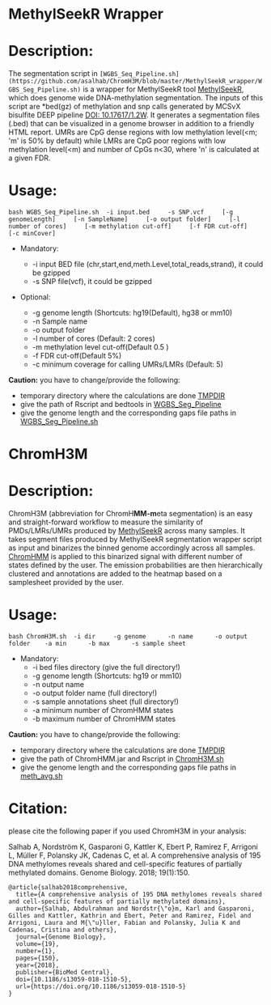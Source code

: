 # MethylSeekR Wrapper
# Description:
The segmentation script in ``[WGBS_Seq_Pipeline.sh](https://github.com/asalhab/ChromH3M/blob/master/MethylSeekR_wrapper/WGBS_Seg_Pipeline.sh)`` is a wrapper for MethylSeekR tool [MethylSeekR](https://bioconductor.org/packages/release/bioc/html/MethylSeekR.html), which does genome wide DNA-methylation segmentation. The inputs of this script are *bed(gz) of methylation and snp calls generated by MCSvX bisulfite DEEP pipeline [DOI: 10.17617/1.2W](https://github.molgen.mpg.de/DEEP/comp-metadata). It generates a segmentation files (.bed) that can be visualized in a genome browser in addition to a friendly HTML report. UMRs are CpG dense regions with low methylation level(<m; 'm' is 50% by default) while LMRs are CpG poor regions with low methylation level(<m) and number of CpGs n<30, where 'n' is calculated at a given FDR.

# Usage:
 ``bash WGBS_Seq_Pipeline.sh  -i input.bed     -s SNP.vcf     [-g genomeLength]     [-n SampleName]     [-o output folder]     [-l number of cores]     [-m methylation cut-off]     [-f FDR cut-off]     [-c minCover]``

 - Mandatory:
   - -i input BED file (chr,start,end,meth.Level,total_reads,strand), it could be gzipped
   - -s SNP file(vcf), it could be gzipped

 - Optional:
   - -g genome length (Shortcuts: hg19(Default), hg38 or mm10)
   - -n Sample name
   - -o output folder
   - -l number of cores (Default: 2 cores)
   - -m methylation level cut-off(Default 0.5 )
   - -f FDR cut-off(Default 5%)
   - -c minimum coverage for calling UMRs/LMRs (Default: 5)

**Caution:**
you have to change/provide the following:
 - temporary directory where the calculations are done [TMPDIR](https://github.com/asalhab/ChromH3M/blob/master/MethylSeekR_wrapper/WGBS_Seg_Pipeline.sh#L67)
 - give the path of Rscript and bedtools in [WGBS\_Seg\_Pipeline](https://github.com/asalhab/ChromH3M/blob/master/MethylSeekR_wrapper/WGBS_Seg_Pipeline.sh#L64)
 - give the genome length and the corresponding gaps file paths in [WGBS\_Seg\_Pipeline.sh](https://github.com/asalhab/ChromH3M/blob/master/MethylSeekR_wrapper/WGBS_Seg_Pipeline.sh#L71)



# ChromH3M
# Description:
ChromH3M (abbreviation for ChromH**MM-m**eta segmentation) is an easy and straight-forward workflow to measure the similarity of PMDs/LMRs/UMRs produced by [MethylSeekR](https://bioconductor.org/packages/release/bioc/html/MethylSeekR.html) across many samples.
It takes segment files produced by MethylSeekR segmentation wrapper script as input and binarizes the binned genome accordingly across all samples. [ChromHMM](http://compbio.mit.edu/ChromHMM/) is applied to this binarized signal with different number of states defined by the user. The emission probabilities are then hierarchically clustered and annotations are added to the heatmap based on a samplesheet provided by the user.

# Usage:
 ``bash ChromH3M.sh  -i dir     -g genome      -n name      -o output folder    -a min      -b max      -s sample sheet``

 - Mandatory:
   - -i bed files directory (give the full directory!)
   - -g genome length (Shortcuts: hg19 or mm10)
   - -n output name
   - -o output folder name (full directory!)
   - -s sample annotations sheet (full directory!)
   - -a minimum number of ChromHMM states
   - -b maximum number of ChromHMM states

**Caution:**
you have to change/provide the following:
 - temporary directory where the calculations are done [TMPDIR](https://github.com/asalhab/ChromH3M/blob/master/ChromH3M.sh#L61)
 - give the path of ChromHMM.jar and Rscript in [ChromH3M.sh](https://github.com/asalhab/ChromH3M/blob/master/ChromH3M.sh#L58)
 - give the genome length and the corresponding gaps file paths in [meth\_avg.sh](https://github.com/asalhab/ChromH3M/blob/master/meth_avg.sh#L49)
 
# Citation:
please cite the following paper if you used ChromH3M in your analysis:

Salhab A, Nordström K, Gasparoni G, Kattler K, Ebert P, Ramirez F, Arrigoni L, Müller F, Polansky JK, Cadenas C, et al. A comprehensive analysis of 195 DNA methylomes reveals shared and cell-specific features of partially methylated domains. Genome Biology. 2018; 19(1):150.

```Tex
@article{salhab2018comprehensive,
  title={A comprehensive analysis of 195 DNA methylomes reveals shared and cell-specific features of partially methylated domains},
  author={Salhab, Abdulrahman and Nordstr{\"o}m, Karl and Gasparoni, Gilles and Kattler, Kathrin and Ebert, Peter and Ramirez, Fidel and Arrigoni, Laura and M{\"u}ller, Fabian and Polansky, Julia K and Cadenas, Cristina and others},
  journal={Genome Biology},
  volume={19},
  number={1},
  pages={150},
  year={2018},
  publisher={BioMed Central},
  doi={10.1186/s13059-018-1510-5},
  url={https://doi.org/10.1186/s13059-018-1510-5}
}
```


